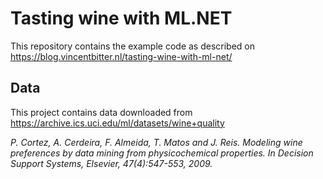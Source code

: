 # Tasting wine with ML.NET
This repository contains the example code as described on https://blog.vincentbitter.nl/tasting-wine-with-ml-net/

## Data
This project contains data downloaded from https://archive.ics.uci.edu/ml/datasets/wine+quality

_P. Cortez, A. Cerdeira, F. Almeida, T. Matos and J. Reis. 
Modeling wine preferences by data mining from physicochemical properties. In Decision Support Systems, Elsevier, 47(4):547-553, 2009._